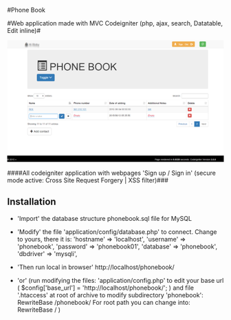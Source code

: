 #Phone Book

#Web application made with MVC Codeigniter (php, ajax, search, Datatable, Edit inline)#

![phonebook](https://raw.githubusercontent.com/ricvale/phonebook/master/snap.png)

####All codeigniter application with webpages 'Sign up / Sign in' (secure mode active: Cross Site Request Forgery | XSS filter)###

## Installation ##
* 'Import' the database structure phonebook.sql file for MySQL
* 'Modify' the file 'application/config/database.php' to connect.
    Change to yours, there it is:
    'hostname' => 'localhost',
	'username' => 'phonebook',
	'password' => 'phonebook01',
	'database' => 'phonebook',
	'dbdriver' => 'mysqli',
* 'Then run local in browser' http://localhost/phonebook/

* 'or' 
(run modifying the files: 
    'application/config.php' to edit your base url ( $config['base_url'] = 'http://localhost/phonebook/'; )
    and file '.htaccess' at root of archive to modify subdirectory 'phonebook':
    RewriteBase /phonebook/
     For root path you can change into: 
    RewriteBase / 
    )
 
 
